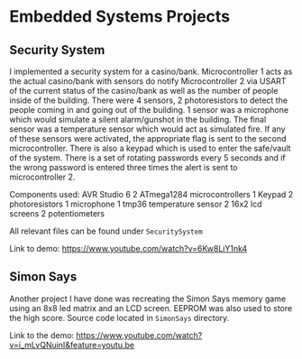 # Embedded Systems Projects
## Security System
I implemented a security system for a casino/bank. Microcontroller 1 acts as the actual casino/bank with sensors do notify Microcontroller 2 via USART of the current status of the casino/bank as well as the number of people inside of the building.
There were 4 sensors, 2 photoresistors to detect the people coming in and going out of the building. 1 sensor was a microphone which would simulate a silent alarm/gunshot in the building. The final sensor was a temperature sensor which would act as simulated fire. If any of these sensors were activated, the appropriate flag is sent to the second microcontroller.
There is also a keypad which is used to enter the safe/vault of the system. There is a set of rotating passwords every 5 seconds and if the wrong password is entered three times the alert is sent to microcontroller 2. 

Components used:
AVR Studio 6
2 ATmega1284 microcontrollers
1 Keypad
2 photoresistors
1 microphone
1 tmp36 temperature sensor
2 16x2 lcd screens
2 potentiometers 

All relevant files can be found under `SecuritySystem` 

Link to demo: https://www.youtube.com/watch?v=6Kw8LiY1nk4

## Simon Says
Another project I have done was recreating the Simon Says memory game using an 8x8 led matrix and an LCD screen. EEPROM was also used to store the high score. Source code located in `SimonSays` directory.

Link to the demo: https://www.youtube.com/watch?v=i_mLvQNuinI&feature=youtu.be
